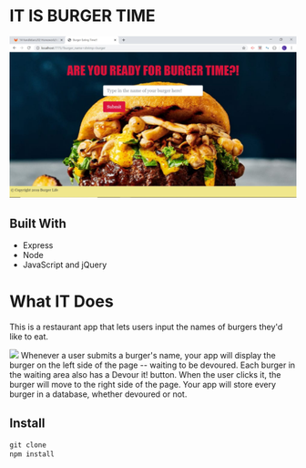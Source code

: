 # IT IS BURGER TIME

![](public/assets/images/screen.jpg)


## Built With
* Express
* Node
* JavaScript and jQuery


# What IT Does
This is a restaurant app that lets users input the names of burgers they'd like to eat.

![](public/assets/images/screen.Entryscreen.jpg)
Whenever a user submits a burger's name, your app will display the burger on the left side of the page -- waiting to be devoured.
Each burger in the waiting area also has a Devour it! button. When the user clicks it, the burger will move to the right side of the page.
Your app will store every burger in a database, whether devoured or not.

## Install
```
git clone
npm install
```

